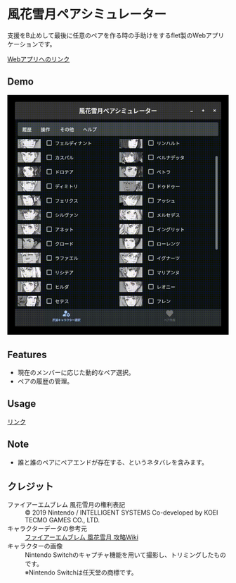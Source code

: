 # 風花雪月ペアシミュレーター

支援をB止めして最後に任意のペアを作る時の手助けをするflet製のWebアプリケーションです。

[Webアプリへのリンク](https://feth-pairing-simulator.pages.dev)

## Demo

![デモ動画](resource/demo.gif)

## Features

- 現在のメンバーに応じた動的なペア選択。
- ペアの履歴の管理。

## Usage

[リンク](./docs/usage.md)

## Note

- 誰と誰のペアにペアエンドが存在する、というネタバレを含みます。

## クレジット

<dl>
 <dt>ファイアーエムブレム 風花雪月の権利表記</dt>
  <dd>© 2019 Nintendo / INTELLIGENT SYSTEMS Co-developed by KOEI TECMO GAMES CO., LTD.</dd>
  <dt>キャラクターデータの参考元</dt>
  <dd><a href="https://www.pegasusknight.com/wiki/fe16/">ファイアーエムブレム 風花雪月 攻略Wiki</a></dd>
 <dt>キャラクターの画像</dt>
  <dd>Nintendo Switchのキャプチャ機能を用いて撮影し、トリミングしたものです。
  </dd>
  <dd>※Nintendo Switchは任天堂の商標です。</dd>
</dl>
